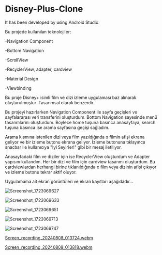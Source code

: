 # Disney-Plus-Clone
 It has been developed by using Android Studio.


Bu projede kullanılan teknolojiler: 


 -Navigation Component
 
 -Bottom Navigation
 
 -ScrollView
 
 -RecyclerView, adapter, cardview
 
 -Material Design
 
 -Viewbinding



 Bu proje Disney+ isimli film ve dizi izleme uygulaması baz alınarak oluşturulmuştur. Tasarımsal olarak benzerdir.


 Bu projeyi hazırlarken Navigation Component ile sayfa geçişleri ve sayfalararası veri transferini oluşturdum. Bottom Navigation sayesinde menü tasarımlarını oluşturdum. Böylece home tuşuna basınca anasayfaya, search tuşuna basınca ise
arama sayfasına geçişi sağladım.

 Arama kısmına istenilen dizi veya film yazıldığında o filmin afişi ekrana geliyor ve bir izleme butonu ekrana geliyor. İzleme  butonuna tıklayınca snacbar ile kullanıcıya "İyi Seyirler!" gibi bir mesaj iletiliyor.

 Anasayfadaki film ve diziler için ise RecyclerView oluşturdum ve Adapter yapısını kullandım. Her bir dizi ve film için cardview tasarımı oluşturdum. Bu cardviewlardan herhangi birine tıklanıldığında o film veya dizinin afişi çıkıyor ve izleme butonu tekrar aktif oluyor.


 Uygulamama ait ekran görüntüleri ve ekran kayıtları aşağıdadır...




![Screenshot_1723069627](https://github.com/user-attachments/assets/80d81b8d-bb9b-47a4-8972-45e3cfe00cda)





![Screenshot_1723069633](https://github.com/user-attachments/assets/39fdfc77-558c-46c0-acf0-47bc35599c02)





![Screenshot_1723069651](https://github.com/user-attachments/assets/9ec4ea8c-5781-48f7-9e02-0aa35b4c8c79)





![Screenshot_1723069713](https://github.com/user-attachments/assets/5a1c97c8-2346-48d8-8912-dfe14cc1d03e)





![Screenshot_1723069747](https://github.com/user-attachments/assets/25730607-1b40-4025-992a-a21c1165935e)





[Screen_recording_20240808_013724.webm](https://github.com/user-attachments/assets/f352a957-a868-47d7-9a3c-31cccc63a942)





[Screen_recording_20240808_013818.webm](https://github.com/user-attachments/assets/59cb01d9-4afc-4008-b5f9-ee03f3556a74)



 
